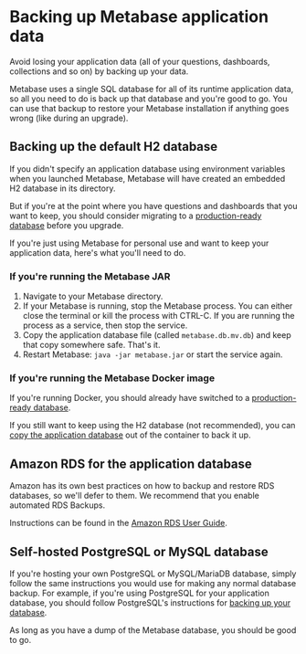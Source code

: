 # Backing up Metabase application data

Avoid losing your application data (all of your questions, dashboards, collections and so on) by backing up your data.

Metabase uses a single SQL database for all of its runtime application data, so all you need to do is back up that database and you're good to go. You can use that backup to restore your Metabase installation if anything goes wrong (like during an upgrade).

## Backing up the default H2 database

If you didn't specify an application database using environment variables when you launched Metabase, Metabase will have created an embedded H2 database in its directory.

But if you're at the point where you have questions and dashboards that you want to keep, you should consider migrating to a [production-ready database](migrating-from-h2.md) before you upgrade.

If you're just using Metabase for personal use and want to keep your application data, here's what you'll need to do.

### If you're running the Metabase JAR

1. Navigate to your Metabase directory.
2. If your Metabase is running, stop the Metabase process. You can either close the terminal or kill the process with CTRL-C. If you are running the process as a service, then stop the service.
3. Copy the application database file (called `metabase.db.mv.db`) and keep that copy somewhere safe. That's it.
4. Restart Metabase: `java -jar metabase.jar` or start the service again.

### If you're running the Metabase Docker image

If you're running Docker, you should already have switched to a [production-ready database](migrating-from-h2.md).

If you still want to keep using the H2 database (not recommended), you can [copy the application database](running-metabase-on-docker.md#copying-the-application-database) out of the container to back it up. 

## Amazon RDS for the application database

Amazon has its own best practices on how to backup and restore RDS databases, so we'll defer to them. We recommend that you enable automated RDS Backups.

Instructions can be found in the [Amazon RDS User Guide](http://docs.aws.amazon.com/AmazonRDS/latest/UserGuide/USER_WorkingWithAutomatedBackups.html).

## Self-hosted PostgreSQL or MySQL database

If you're hosting your own PostgreSQL or MySQL/MariaDB database, simply follow the same instructions you would use for making any normal database backup. For example, if you're using PostgreSQL for your application database, you should follow PostgreSQL's instructions for [backing up your database](https://www.postgresql.org/docs/current/backup.html).

As long as you have a dump of the Metabase database, you should be good to go.
